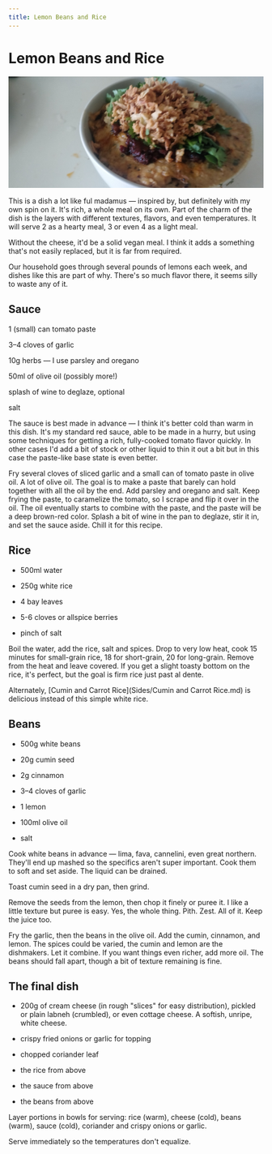```yaml
---
title: Lemon Beans and Rice
---
```


# Lemon Beans and Rice

![lemon-garlic-beans](lemon-garlic-beans.jpg)

This is a dish a lot like ful madamus — inspired by, but definitely with my own spin on it. It's rich, a whole meal on its own. Part of the charm of the dish is the layers with different textures, flavors, and even temperatures. It will serve 2 as a hearty meal, 3 or even 4 as a light meal.

Without the cheese, it'd be a solid vegan meal. I think it adds a something that's not easily replaced, but it is far from required.

Our household goes through several pounds of lemons each week, and dishes like this are part of why. There's so much flavor there, it seems silly to waste any of it.


## Sauce



1 (small) can tomato paste

3–4 cloves of garlic

10g herbs — I use parsley and oregano

50ml of olive oil (possibly more!)

splash of wine to deglaze, optional

salt



The sauce is best made in advance — I think it's better cold than warm in this dish. It's my standard red sauce, able to be made in a hurry, but using some techniques for getting a rich, fully-cooked tomato flavor quickly. In other cases I'd add a bit of stock or other liquid to thin it out a bit but in this case the paste-like base state is even better.

Fry several cloves of sliced garlic and a small can of tomato paste in olive oil. A lot of olive oil. The goal is to make a paste that barely can hold together with all the oil by the end. Add parsley and oregano and salt. Keep frying the paste, to caramelize the tomato, so I scrape and flip it over in the oil. The oil eventually starts to combine with the paste, and the paste will be a deep brown-red color. Splash a bit of wine in the pan to deglaze, stir it in, and set the sauce aside. Chill it for this recipe.

## Rice

- 500ml water

- 250g white rice

- 4 bay leaves

- 5-6 cloves or allspice berries

- pinch of salt

Boil the water, add the rice, salt and spices. Drop to very low heat, cook 15 minutes for small-grain rice, 18 for short-grain, 20 for long-grain. Remove from the heat and leave covered. If you get a slight toasty bottom on the rice, it's perfect, but the goal is firm rice just past al dente.

Alternately, [Cumin and Carrot Rice](Sides/Cumin and Carrot Rice.md) is delicious instead of this simple white rice.

## Beans

- 500g white beans

- 20g cumin seed

- 2g cinnamon

- 3–4 cloves of garlic

- 1 lemon

- 100ml olive oil

- salt



Cook white beans in advance — lima, fava, cannelini, even great northern. They'll end up mashed so the specifics aren't super important. Cook them to soft and set aside. The liquid can be drained.



Toast cumin seed in a dry pan, then grind.

Remove the seeds from the lemon, then chop it finely or puree it. I like a little texture but puree is easy. Yes, the whole thing. Pith. Zest. All of it. Keep the juice too.

Fry the garlic, then the beans in the olive oil. Add the cumin, cinnamon, and lemon. The spices could be varied, the cumin and lemon are the dishmakers. Let it combine. If you want things even richer, add more oil. The beans should fall apart, though a bit of texture remaining is fine.

## The final dish

- 200g of cream cheese (in rough "slices" for easy distribution), pickled or plain labneh (crumbled), or even cottage cheese. A softish, unripe, white cheese.

- crispy fried onions or garlic for topping

- chopped coriander leaf

- the rice from above

- the sauce from above

- the beans from above


Layer portions in bowls for serving: rice (warm), cheese (cold), beans (warm), sauce (cold), coriander and crispy onions or garlic. 


Serve immediately so the temperatures don't equalize.
